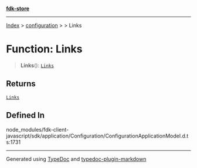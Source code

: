 [**fdk-store**](../../../README.md)
***

[Index](../../../API.md) > [configuration](../../README.md) > [<internal>](../README.md) > Links

# Function: Links

> **Links**(): [`Links`](../type-aliases/type-alias.Links.md)

## Returns

[`Links`](../type-aliases/type-alias.Links.md)

## Defined In

node\_modules/fdk-client-javascript/sdk/application/Configuration/ConfigurationApplicationModel.d.ts:1731

***
Generated using [TypeDoc](https://typedoc.org/) and [typedoc-plugin-markdown](https://www.npmjs.com/package/typedoc-plugin-markdown)
